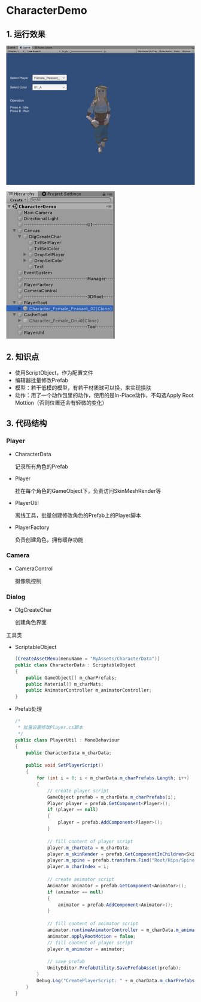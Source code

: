 # CharacterDemo

## 1. 运行效果

![CreatePlayer](Images/CreatePlayer.png)

![Hierarchy](Images/Hierarchy.png)

## 2. 知识点

- 使用ScriptObject，作为配置文件
- 编辑器批量修改Prefab
- 模型：若干低模的模型，有若干材质球可以换，来实现换肤
- 动作：用了一个动作包里的动作，使用的是In-Place动作，不勾选Apply Root Mottion（否则位置还会有轻微的变化）

## 3. 代码结构

### Player

- CharacterData

  记录所有角色的Prefab

- Player

  挂在每个角色的GameObject下，负责访问SkinMeshRender等

- PlayerUtil

  离线工具，批量创建修改角色的Prefab上的Player脚本

- PlayerFactory

  负责创建角色，拥有缓存功能

### Camera

- CameraControl

  摄像机控制

### Dialog

- DlgCreateChar

  创建角色界面

工具类

- ScriptableObject

  ```c#
  [CreateAssetMenu(menuName = "MyAssets/CharacterData")]
  public class CharacterData : ScriptableObject
  {
      public GameObject[] m_charPrefabs;
      public Material[] m_charMats;
      public AnimatorController m_animatorController;
  }
  ```

- Prefab处理

  ```c#
  /*
   * 批量设置修改Player.cs脚本
   */
  public class PlayerUtil : MonoBehaviour
  {
      public CharacterData m_charData;

      public void SetPlayerScript()
      {
          for (int i = 0; i < m_charData.m_charPrefabs.Length; i++)
          {
              // create player script
              GameObject prefab = m_charData.m_charPrefabs[i];
              Player player = prefab.GetComponent<Player>();
              if (player == null)
              {
                  player = prefab.AddComponent<Player>();
              }

              // fill content of player script
              player.m_charData = m_charData;
              player.m_skinRender = prefab.GetComponentInChildren<SkinnedMeshRenderer>();
              player.m_spine = prefab.transform.Find("Root/Hips/Spine_01");
              player.m_charIndex = i;

              // create animator script
              Animator animator = prefab.GetComponent<Animator>();
              if (animator == null)
              {
                  animator = prefab.AddComponent<Animator>();
              }

              // fill content of animator script
              animator.runtimeAnimatorController = m_charData.m_animatorController;
              animator.applyRootMotion = false;
              // fill content of player script
              player.m_animator = animator;

              // save prefab
              UnityEditor.PrefabUtility.SavePrefabAsset(prefab);
          }
          Debug.Log("CreatePlayerScript: " + m_charData.m_charPrefabs.Length + " character prefab is processed.");
      }
  }
  ```

